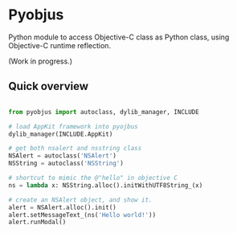 Pyobjus
=======

Python module to access Objective-C class as Python class, using Objective-C runtime reflection.

(Work in progress.)

Quick overview
--------------

```python

from pyobjus import autoclass, dylib_manager, INCLUDE

# load AppKit framework into pyojbus
dylib_manager(INCLUDE.AppKit)

# get both nsalert and nsstring class
NSAlert = autoclass('NSAlert')
NSString = autoclass('NSString')

# shortcut to mimic the @"hello" in objective C
ns = lambda x: NSString.alloc().initWithUTF8String_(x)

# create an NSAlert object, and show it.
alert = NSAlert.alloc().init()
alert.setMessageText_(ns('Hello world!'))
alert.runModal()
```
